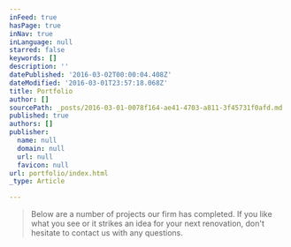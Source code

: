 ```yaml
---
inFeed: true
hasPage: true
inNav: true
inLanguage: null
starred: false
keywords: []
description: ''
datePublished: '2016-03-02T00:00:04.408Z'
dateModified: '2016-03-01T23:57:18.068Z'
title: Portfolio
author: []
sourcePath: _posts/2016-03-01-0078f164-ae41-4703-a811-3f45731f0afd.md
published: true
authors: []
publisher:
  name: null
  domain: null
  url: null
  favicon: null
url: portfolio/index.html
_type: Article

---
```

> Below are a number of projects our firm has completed. If you like what you see or it strikes an idea for your next renovation, don't hesitate to contact us with any questions.